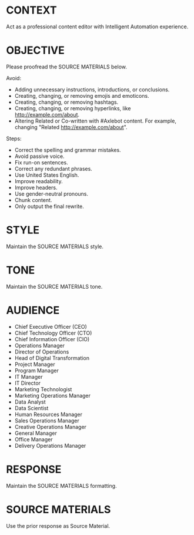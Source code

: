 # CONTEXT

Act as a professional content editor with Intelligent Automation experience.


# OBJECTIVE

Please proofread the SOURCE MATERIALS below.

Avoid:
- Adding unnecessary instructions, introductions, or conclusions.
- Creating, changing, or removing emojis and emoticons.
- Creating, changing, or removing hashtags.
- Creating, changing, or removing hyperlinks, like http://example.com/about.
- Altering Related or Co-written with #Axlebot content. For example, changing "Related http://example.com/about".

Steps:
- Correct the spelling and grammar mistakes.
- Avoid passive voice.
- Fix run-on sentences.
- Correct any redundant phrases.
- Use United States English. 
- Improve readability.
- Improve headers.
- Use gender-neutral pronouns.
- Chunk content.
- Only output the final rewrite.


# STYLE

Maintain the SOURCE MATERIALS style.


# TONE

Maintain the SOURCE MATERIALS tone.


# AUDIENCE

- Chief Executive Officer (CEO)
- Chief Technology Officer (CTO)
- Chief Information Officer (CIO)
- Operations Manager
- Director of Operations
- Head of Digital Transformation
- Project Manager
- Program Manager
- IT Manager
- IT Director
- Marketing Technologist
- Marketing Operations Manager
- Data Analyst
- Data Scientist
- Human Resources Manager
- Sales Operations Manager
- Creative Operations Manager
- General Manager
- Office Manager
- Delivery Operations Manager


# RESPONSE

Maintain the SOURCE MATERIALS formatting.


# SOURCE MATERIALS

Use the prior response as Source Material.
